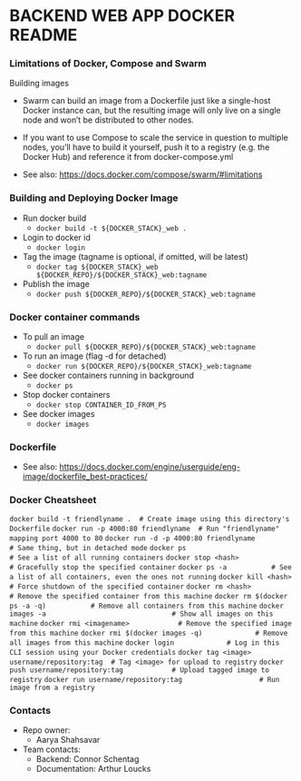 # BACKEND WEB APP DOCKER README #

### Limitations of Docker, Compose and Swarm ###
Building images

* Swarm can build an image from a Dockerfile just like a single-host Docker instance can, but the resulting image will only live on a single node and won’t be distributed to other nodes.

* If you want to use Compose to scale the service in question to multiple nodes, you’ll have to build it yourself, push it to a registry (e.g. the Docker Hub) and reference it from docker-compose.yml

* See also: https://docs.docker.com/compose/swarm/#limitations

### Building and Deploying Docker Image ###

* Run docker build 
    - `docker build -t ${DOCKER_STACK}_web .`
* Login to docker id
    - `docker login`
* Tag the image (tagname is optional, if omitted, will be latest)
    - `docker tag ${DOCKER_STACK}_web ${DOCKER_REPO}/${DOCKER_STACK}_web:tagname`
* Publish the image
    - `docker push ${DOCKER_REPO}/${DOCKER_STACK}_web:tagname`

### Docker container commands ###
* To pull an image
    - `docker pull ${DOCKER_REPO}/${DOCKER_STACK}_web:tagname`
* To run an image (flag -d for detached)
    - `docker run ${DOCKER_REPO}/${DOCKER_STACK}_web:tagname`
* See docker containers running in background
    - `docker ps`
* Stop docker containers
    - `docker stop CONTAINER_ID_FROM_PS`
* See docker images
    - `docker images`

### Dockerfile ###

* See also: https://docs.docker.com/engine/userguide/eng-image/dockerfile_best-practices/

### Docker Cheatsheet ###
`docker build -t friendlyname .  # Create image using this directory's Dockerfile`
`docker run -p 4000:80 friendlyname  # Run "friendlyname" mapping port 4000 to 80`
`docker run -d -p 4000:80 friendlyname         # Same thing, but in detached mode`
`docker ps                                 # See a list of all running containers`
`docker stop <hash>                     # Gracefully stop the specified container`
`docker ps -a           # See a list of all containers, even the ones not running`
`docker kill <hash>                   # Force shutdown of the specified container`
`docker rm <hash>              # Remove the specified container from this machine`
`docker rm $(docker ps -a -q)           # Remove all containers from this machine`
`docker images -a                               # Show all images on this machine`
`docker rmi <imagename>            # Remove the specified image from this machine`
`docker rmi $(docker images -q)             # Remove all images from this machine`
`docker login             # Log in this CLI session using your Docker credentials`
`docker tag <image> username/repository:tag  # Tag <image> for upload to registry`
`docker push username/repository:tag            # Upload tagged image to registry`
`docker run username/repository:tag                   # Run image from a registry`


### Contacts ###

* Repo owner:
    - Aarya Shahsavar
* Team contacts:
    - Backend: Connor Schentag
    - Documentation: Arthur Loucks
